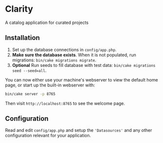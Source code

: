 # Clarity

A catalog application for curated projects


## Installation

1. Set up the database connections in  `config/app.php`.
2. __Make sure the database exists__. When it is not populated, run migrations: `bin/cake migrations migrate`.
3. __Optional__ Run seeds to fill database with test data: `bin/cake migrations seed --seed=all`.

You can now either use your machine's webserver to view the default home page, or start
up the built-in webserver with:

```bash
bin/cake server -p 8765
```

Then visit `http://localhost:8765` to see the welcome page.

## Configuration

Read and edit `config/app.php` and setup the `'Datasources'` and any other
configuration relevant for your application.
